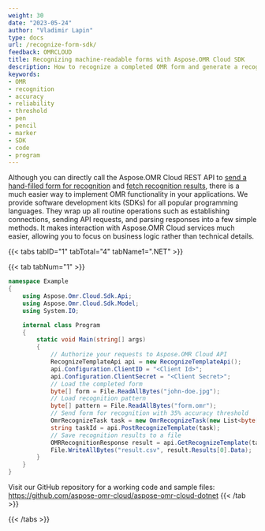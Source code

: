 ```yaml
---
weight: 30
date: "2023-05-24"
author: "Vladimir Lapin"
type: docs
url: /recognize-form-sdk/
feedback: OMRCLOUD
title: Recognizing machine-readable forms with Aspose.OMR Cloud SDK
description: How to recognize a completed OMR form and generate a recognition pattern file for Aspose.OMR engine.
keywords:
- OMR
- recognition
- accuracy
- reliability
- threshold
- pen
- pencil
- marker
- SDK
- code
- program
---
```


Although you can directly call the Aspose.OMR Cloud REST API to [send a hand-filled form for recognition](/omr/send-form-for-recognition/) and [fetch recognition results](/omr/fetch-recognition-results/), there is a much easier way to implement OMR functionality in your applications. We provide software development kits (SDKs) for all popular programming languages. They wrap up all routine operations such as establishing connections, sending API requests, and parsing responses into a few simple methods. It makes interaction with Aspose.OMR Cloud services much easier, allowing you to focus on business logic rather than technical details.

{{< tabs tabID="1" tabTotal="4" tabName1=".NET" >}}

{{< tab tabNum="1" >}}
```csharp
namespace Example
{
	using Aspose.Omr.Cloud.Sdk.Api;
	using Aspose.Omr.Cloud.Sdk.Model;
	using System.IO;

	internal class Program
	{
		static void Main(string[] args)
		{
			// Authorize your requests to Aspose.OMR Cloud API
			RecognizeTemplateApi api = new RecognizeTemplateApi();
			api.Configuration.ClientID = "<Client Id>";
			api.Configuration.ClientSecret = "<Client Secret>";
			// Load the completed form
			byte[] form = File.ReadAllBytes("john-doe.jpg");
			// Load recognition pattern
			byte[] pattern = File.ReadAllBytes("form.omr");
			// Send form for recognition with 35% accuracy threshold
			OmrRecognizeTask task = new OmrRecognizeTask(new List<byte[]> { form }, pattern, 35, S3DataType.Csv);
			string taskId = api.PostRecognizeTemplate(task);
			// Save recognition results to a file
			OMRRecognitionResponse result = api.GetRecognizeTemplate(taskId);
			File.WriteAllBytes("result.csv", result.Results[0].Data);
		}
	}
}
```

Visit our GitHub repository for a working code and sample files: https://github.com/aspose-omr-cloud/aspose-omr-cloud-dotnet
{{< /tab >}}

{{< /tabs >}}
